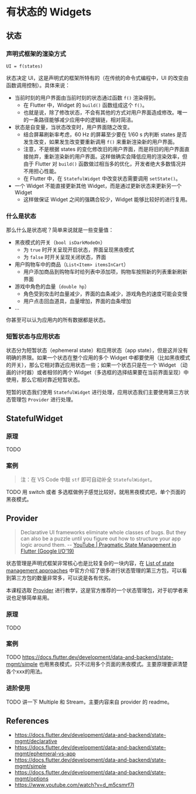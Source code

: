 # 有状态的 Widgets

## 状态

### 声明式框架的渲染方式

```
UI = f(states)
```

状态决定 UI，这是声明式的框架所特有的（在传统的命令式编程中，UI 的改变由函数调用控制）。具体来说：

- 当前时刻的用户界面由当前时刻的状态通过函数 `f()` 渲染得到。
    - 在 Flutter 中，Widget 的 `build()` 函数组成这个 `f()`。
    - 也就是说，除了修改状态，不会有其他的方式对用户界面造成修改。唯一的一条路径能够减少应用中的逻辑链，相对简洁。
- 状态是自变量，当状态改变时，用户界面随之改变。
    - 结合屏幕刷新率考虑，60 Hz 的屏幕至少要在 1/60 s 内判断 states 是否发生改变，如果发生改变要重新调用 `f()` 来重新渲染新的用户界面。
    - 注意，不是根据 states 的变化修改旧的用户界面，而是将旧的用户界面直接抛弃，重新渲染新的用户界面。这样做确实会降低应用的渲染效率，但由于 Flutter 对 `build()` 函数做过相当多的优化，开发者绝大多数情况并不用担心性能。
    - 在 Flutter 中，在 `StatefulWidget` 中改变状态需要调用 `setState()`。
- 一个 Widget 不能直接更新其他 Widget，而是通过更新状态来更新另一个 Widget
    - 这样做保证 Widget 之间的强耦合较少，Widget 能够比较好的进行复用。

### 什么是状态

那么什么是状态呢？简单来说就是一些变量值：

- 黑夜模式的开关（`bool isDarkModeOn`）
    - 为 `true` 时开关呈现开启状态，界面呈现黑夜模式
    - 为 `false` 时开关呈现关闭状态，界面
- 用户购物车中的商品（`List<Item> itemsInCart`）
    - 用户添加商品到购物车时给列表中添加项，购物车按照新的列表重新刷新界面
- 游戏中角色的血量（`double hp`）
    - 角色受到攻击时血量减少，界面的血条减少，游戏角色的速度可能会变慢
    - 用户点击回血道具，血量增加，界面的血条增加
- ...

你甚至可以认为应用内的所有数据都是状态。

### 短暂状态与应用状态

状态分为短暂状态（ephemeral state）和应用状态（app state），但是这并没有明确的界限。如果一个状态在整个应用的多个 Widget 中都要使用（比如黑夜模式的开关），那么它相对靠近应用状态一些；如果一个状态只是在一个 Widget （动画的计时器）或者相邻的两个 Widget（多选框的选择结果要在当前界面呈现）中使用，那么它相对靠近短暂状态。

短暂的状态我们使用 `StatefulWidget` 进行处理，应用状态我们主要使用第三方状态管理包 `Provider` 进行处理。

## StatefulWidget

### 原理

TODO

### 案例

> 注：在 VS Code 中敲 `stf` 即可自动补全 `StatefulWidget`。

TODO 用 switch 或者 多选框做例子感觉比较好。就用黑夜模式吧，单个页面的黑夜模式。

## Provider

> Declarative UI frameworks eliminate whole classes of bugs. But they can also be a puzzle until you figure out how to structure your app logic around them. -- [YouTube | Pragmatic State Management in Flutter (Google I/O'19)](https://www.youtube.com/watch?v=d_m5csmrf7I)

状态管理是声明式框架非常核心也是比较复杂的一块内容，在 [List of state management approaches](https://docs.flutter.dev/development/data-and-backend/state-mgmt/options) 中官方介绍了很多进行状态管理的第三方包，可以看到第三方包的数量非常多，可以说是各有优劣。

本课程选取 [Provider](https://pub.dev/packages/provider) 进行教学，这是官方推荐的一个状态管理包，对于初学者来说也足够简单易用。

### 原理

TODO

### 案例

TODO https://docs.flutter.dev/development/data-and-backend/state-mgmt/simple 也用黑夜模式，只不过用多个页面的黑夜模式。主要原理要讲清楚各个xxx的用法。

### 进阶使用

TODO 讲一下 Multiple 和 Stream，主要内容来自 provider 的 readme。

## References

- https://docs.flutter.dev/development/data-and-backend/state-mgmt/declarative
- https://docs.flutter.dev/development/data-and-backend/state-mgmt/ephemeral-vs-app
- https://docs.flutter.dev/development/data-and-backend/state-mgmt/simple
- https://docs.flutter.dev/development/data-and-backend/state-mgmt/options
- https://www.youtube.com/watch?v=d_m5csmrf7I
